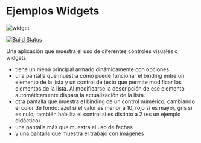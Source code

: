 # Ejemplos Widgets

![widget](https://cloud.githubusercontent.com/assets/4549002/17299089/33086456-57e3-11e6-9dfe-e9b75b5f3d77.png)

[![Build Status](https://travis-ci.org/uqbar-project/eg-widget-arena-xtend.svg?branch=master)](https://travis-ci.org/uqbar-project/eg-widget-arena-xtend) 

Una aplicación que muestra el uso de diferentes controles visuales o widgets:

* tiene un menú principal armado dinámicamente con opciones
* una pantalla que muestra cómo puede funcionar el binding entre un elemento de la lista y un control de texto que permite modificar los elementos de la lista. Al modificarse la descripción de ese elemento automáticamente dispara la actualización de la lista.
* otra pantalla que muestra el binding de un control numérico, cambiando el color de fondo: azul si el valor es menor a 10, rojo si es mayor, gris si es nulo; también habilita el control si es distinto a 2 (es un ejemplo didáctico)
* una pantalla más que muestra el uso de fechas
* y una pantalla que muestra el trabajo con imágenes

